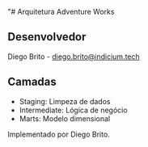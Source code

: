 "# Arquitetura Adventure Works

## Desenvolvedor
Diego Brito - diego.brito@indicium.tech

## Camadas
- Staging: Limpeza de dados
- Intermediate: Lógica de negócio
- Marts: Modelo dimensional

Implementado por Diego Brito.
